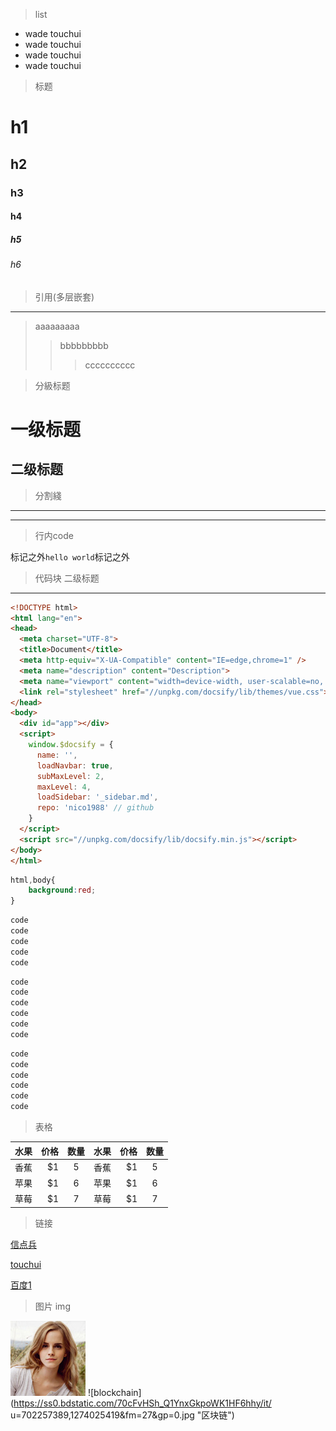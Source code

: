 > list

- wade touchui
- wade touchui
- wade touchui
- wade touchui


> 标题

# h1
## h2
### h3
#### h4
##### h5
###### h6

> 引用(多层嵌套)

---
> aaaaaaaaa
>> bbbbbbbbb
>>> cccccccccc

> 分級标题

一级标题
======================
二级标题
---------------------

> 分割綫

---
***

> 行内code

标记之外`hello world`标记之外

> 代码块
二级标题
---------------------
```HTML
<!DOCTYPE html>
<html lang="en">
<head>
  <meta charset="UTF-8">
  <title>Document</title>
  <meta http-equiv="X-UA-Compatible" content="IE=edge,chrome=1" />
  <meta name="description" content="Description">
  <meta name="viewport" content="width=device-width, user-scalable=no, initial-scale=1.0, maximum-scale=1.0, minimum-scale=1.0">
  <link rel="stylesheet" href="//unpkg.com/docsify/lib/themes/vue.css">
</head>
<body>
  <div id="app"></div>
  <script>
    window.$docsify = {
      name: '',
      loadNavbar: true,
      subMaxLevel: 2,
      maxLevel: 4,
      loadSidebar: '_sidebar.md',
      repo: 'nico1988' // github
    }
  </script>
  <script src="//unpkg.com/docsify/lib/docsify.min.js"></script>
</body>
</html>
```
```css
html,body{
    background:red;
}
```

```bash
code
code
code
code
code
```
```javascript
code
code
code
code
code
code
```
```java
code
code
code
code
code
code
```

> 表格 

| 水果        | 价格    |  数量  | 水果        | 价格    |  数量  |
| --------    | -----:   | :----: |--------    | -----:   | :----: |
| 香蕉        | $1      |   5    | 香蕉        | $1      |   5    |
| 苹果        | $1      |   6    | 苹果        | $1      |   6    |
| 草莓        | $1      |   7    | 草莓        | $1      |   7    |

> 链接

[信点兵](http://plan.wadecn.com/)

[touchui](http://doc.wadecn.com/wade5/)

[百度1](http://www.baidu.com/)

> 图片 img

!['ggg'](./img/1.jpg "图片")
![blockchain](https://ss0.bdstatic.com/70cFvHSh_Q1YnxGkpoWK1HF6hhy/it/
u=702257389,1274025419&fm=27&gp=0.jpg "区块链")


